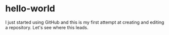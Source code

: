 # hello-world

I just started using GitHub and this is my first attempt at
creating and editing a repository. Let's see where this leads.
